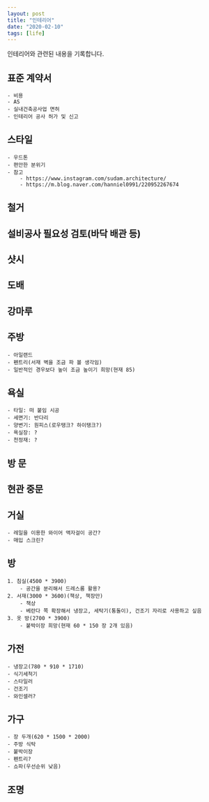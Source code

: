 ```yaml
---
layout: post
title: "인테리어"
date: "2020-02-10"
tags: [life]
---
```


인테리어와 관련된 내용을 기록합니다.

<!--more-->

## 표준 계약서
	- 비용
	- AS
	- 실내건축공사업 면허
	- 인테리어 공사 허가 및 신고

## 스타일
	- 우드톤
	- 편안한 분위기
	- 참고
		- https://www.instagram.com/sudam.architecture/
		- https://m.blog.naver.com/hanniel0991/220952267674

## 철거

## 설비공사 필요성 검토(바닥 배관 등)

## 샷시

## 도배

## 강마루

## 주방
	- 아일랜드
	- 펜트리(서재 벽을 조금 파 볼 생각임)
	- 일반적인 경우보다 높이 조금 높이기 희망(현재 85)

## 욕실
	- 타일: 떠 붙임 시공
	- 세면기: 반다리
	- 양변기: 원피스(로우탱크? 하이탱크?)
	- 욕실장: ?
	- 천정재: ?

## 방 문

## 현관 중문

## 거실
	- 레일을 이용한 와이어 액자걸이 공간?
	- 매입 스크린?

## 방
	1. 침실(4500 * 3900)
		- 공간을 분리해서 드레스룸 활용?
	2. 서재(3000 * 3600)(책상, 책장만)
		- 책상
		- 베란다 쪽 확장해서 냉장고, 세탁기(통돌이), 건조기 자리로 사용하고 싶음
	3. 옷 방(2700 * 3900)
		- 붙박이장 희망(현재 60 * 150 장 2개 있음)

## 가전
	- 냉장고(780 * 910 * 1710)
	- 식기세척기
	- 스타일러
	- 건조기
	- 와인셀러?

## 가구
	- 장 두개(620 * 1500 * 2000)
	- 주방 식탁
	- 붙박이장
	- 펜트리?
	- 쇼파(우선순위 낮음)

## 조명
